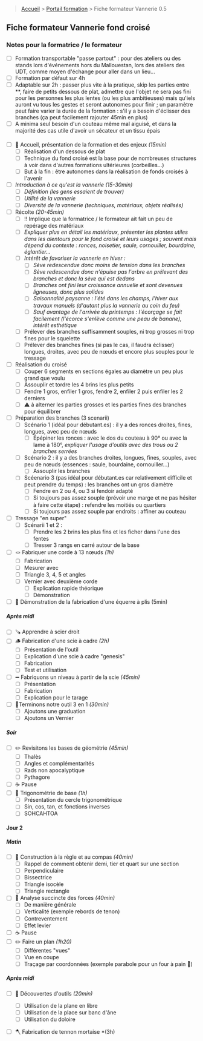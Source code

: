 > [Accueil](../../) > [Portail formation](../) > Fiche formateur Vannerie 0.5

## Fiche formateur Vannerie fond croisé

### Notes pour la formatrice / le formateur

- [ ] Formation transportable "passe partout" : pour des ateliers ou des stands lors d'événements hors du Mallouestan, lors des ateliers des UDT, comme moyen d'échange pour aller dans un lieu...
- [ ] Formation par défaut sur 4h
- [ ] Adaptable sur 2h : passer plus vite à la pratique, skip les parties entre **, faire de petits dessous de plat, admettre que l'objet ne sera pas fini pour les personnes les plus lentes (ou les plus ambitieuses) mais qu'iels auront vu tous les gestes et seront autonomes pour finir ; un paramètre peut faire varier la durée de la formation : s'il y a besoin d'éclisser des branches (ça peut facilement rajouter 45min en plus)
- [ ] A minima seul besoin d'un couteau même mal aiguisé, et dans la majorité des cas utile d'avoir un sécateur et un tissu épais

#### 
- [ ] 👋 Accueil, présentation de la formation et des enjeux *(15min)*
    - [ ] Réalisation d'un dessous de plat
    - [ ] Technique du fond croisé est la base pour de nombreuses structures à voir dans d'autres formations ultérieures (corbeilles...)
    - [ ] But à la fin : être autonomes dans la réalisation de fonds croisés à l'avenir
- [ ] *Introduction à ce qu'est la vannerie *(15-30min)**
    - [ ] *Définition (les gens essaient de trouver)*
    - [ ] *Utilité de la vannerie*
    - [ ] *Diversité de la vannerie (techniques, matériaux, objets réalisés)*
- [ ] Récolte *(20-45min)*
   	- [ ] ‼️ Implique que la formatrice / le formateur ait fait un peu de repérage des matériaux
  	- [ ] *Expliquer plus en détail les matériaux, présenter les plantes utiles dans les alentours pour le fond croisé et leurs usages ; souvent mais dépend du contexte : ronces, noisetier, saule, cornouiller, bourdaine, églantier...*
    - [ ] *Intérêt de favoriser la vannerie en hiver :*
        - [ ] *Sève redescendue donc moins de tension dans les branches*
        - [ ] *Sève redescendue donc n'épuise pas l'arbre en prélevant des branches et donc la sève qui est dedans*
        - [ ] *Branches ont fini leur croissance annuelle et sont devenues ligneuses, donc plus solides*
        - [ ] *Saisonnalité paysanne : l'été dans les champs, l'hiver aux travaux manuels (d'autant plus la vannerie au coin du feu)*
        - [ ] *Sauf avantage de l'arrivée du printemps : l'écorçage se fait facilement (l'écorce s'enlève comme une peau de banane), intérêt esthétique*
	- [ ] Prélever des branches suffisamment souples, ni trop grosses ni trop fines pour le squelette
    - [ ] Prélever des branches fines (si pas le cas, il faudra éclisser) longues, droites, avec peu de nœuds et encore plus souples pour le tressage
- [ ] Réalisation du croisé
    - [ ] Couper 6 segments en sections égales au diamètre un peu plus grand que voulu
    - [ ] Assouplir et tordre les 4 brins les plus petits
    - [ ] Fendre 1 gros, enfiler 1 gros, fendre 2, enfiler 2 puis enfiler les 2 derniers
    - [ ] ⚠️ à alterner les parties grosses et les parties fines des branches pour équilibrer
- [ ] Préparation des branches (3 scenarii)
    - [ ] Scénario 1 (idéal pour débutant.es) : il y a des ronces droites, fines, longues, avec peu de nœuds
        - [ ] Épépiner les ronces : avec le dos du couteau à 90° ou avec la lame à 180°, *expliquer l'usage d'outils avec des trous ou 2 branches serrées*
    - [ ] Scénario 2 : il y a des branches droites, longues, fines, souples, avec peu de nœuds (essences : saule, bourdaine, cornouiller...)
    	- [ ] Assouplir les branches
    - [ ] Scéenario 3 (pas idéal pour débutant.es car relativement difficile et peut prendre du temps) : les branches ont un gros diamètre
    	- [ ] Fendre en 2 ou 4, ou 3 si fendoir adapté
     	- [ ] Si toujours pas assez souple (prévoir une marge et ne pas hésiter à faire cette étape) : refendre les moitiés ou quartiers
      	- [ ] Si toujours pas assez souple par endroits : affiner au couteau
- [ ] Tressage "en super"
	- [ ] Scénarii 1 et 2 :
 		- [ ] Prendre les 2 brins les plus fins et les ficher dans l'une des fentes
   		- [ ] Tresser 3 rangs en carré autour de la base
- [ ] 🪢 Fabriquer une corde à 13 nœuds *(1h)*
	- [ ] Fabrication
	- [ ] Mesurer avec
	- [ ] Triangle 3, 4, 5 et angles
	- [ ] Vernier avec deuxième corde
		- [ ] Explication rapide théorique
		- [ ] Démonstration
- [ ] 📐 Démonstration de la fabrication d'une équerre à plis (5min)

##### Après midi
- [ ] 🪚 Apprendre à scier droit
- [ ] 🪵 Fabrication d'une scie à cadre *(2h)*
	- [ ] Présentation de l'outil
	- [ ] Explication d'une scie à cadre "genesis"
	- [ ] Fabrication
	- [ ] Test et utilisation
- [ ] ➖ Fabriquons un niveau à partir de la scie *(45min)*
	- [ ] Présentation
	- [ ] Fabrication
	- [ ] Explication pour le tarage
- [ ] 🤹Terminons notre outil 3 en 1 *(30min)*
	- [ ] Ajoutons une graduation
	- [ ] Ajoutons un Vernier

##### Soir
- [ ] ✏️ Revisitons les bases de géométrie *(45min)*
	- [ ] Thalès 
	- [ ] Angles et complémentarités
	- [ ] Rads non apocalyptique 
	- [ ] Pythagore 
- [ ] ☕ Pause
- [ ] 🧮 Trigonométrie de base *(1h)*
	- [ ] Présentation du cercle trigonométrique
	- [ ] Sin, cos, tan, et fonctions inverses
	- [ ] SOHCAHTOA

#### Jour 2

##### Matin
- [ ] 📏 Construction à la règle et au compas *(40min)*
    - [ ] Rappel de comment obtenir demi, tier et quart sur une section
	- [ ] Perpendiculaire
	- [ ] Bissectrice 
	- [ ] Triangle isocèle 
	- [ ] Triangle rectangle
- [ ] 🧐 Analyse succincte des forces  *(40min)*
	- [ ] De manière générale 
	- [ ] Verticalité (exemple rebords de tenon)
	- [ ] Contreventement
	- [ ] Effet levier
- [ ] ☕ Pause
- [ ] ✏️ Faire un plan *(1h20)*
	- [ ] Différentes "vues"
	- [ ] Vue en coupe
	- [ ] Traçage par coordonnées (exemple parabole pour un four à pain 🍞)

##### Après midi
- [ ] 🧰 Découvertes d'outils *(20min)*
	- [ ] Utilisation de la plane en libre
	- [ ] Utilisation de la place sur banc d'âne
	- [ ] Utilisation du doloire
- [ ] 🪓 Fabrication de tennon mortaise *(3h)





